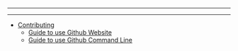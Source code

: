 ***
***
- [Contributing](contributing/README.md)
  - [Guide to use Github Website](contributing/github-website.md)
  - [Guide to use Github Command Line](contributing/github-cli.md)
